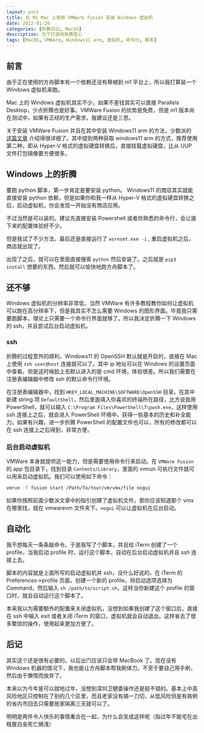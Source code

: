 ```yaml
---
layout: post
title: 在 M1 Mac 上使用 VMWare fusion 安装 Windows 虚拟机
date: 2022-01-20
categories: [折腾日记, MacOS]
description: 为了打游戏煞费苦心
tags: [MacOS, VMWare, Windows11 arm, 虚拟机, 命令行, 脚本]
---
```


## 前言

由于正在使用的方舟脚本有一个依赖还没有移植到 m1 平台上，所以我打算装一个 Windows 虚拟机来跑。

Mac 上的 Windows 虚拟机其实不少，如果不差钱其实可以直接 Parallels Desktop，少点折腾也是好事。VMWare Fusion 的优势是免费，但是 m1 版本尚在测试中，如果有正经的生产需求，我建议还是三思。

关于安装 VMWare Fusion 并且在其中安装 Windows11 arm 的方法，少数派的 [这篇文章](https://sspai.com/post/69659) 介绍得很详细了。其中提到两种获取 windows11 arm 的方式，推荐使用第二种，即从 Hyper-V 格式的虚拟硬盘转换后，直接挂载虚拟硬盘，比从 UUP 文件打包镜像要方便很多。

## Windows 上的折腾

要跑 python 脚本，第一步肯定是要安装 python。 Windows11 的商店其实就能直接安装 python 依赖，但是如果你和我一样从 Hyper-V 格式的虚拟硬盘转换之后，启动虚拟机，你会发现一开始没有商店应用。

不过当然是可以装的。建议先直接安装 Powershell 或者你熟悉的命令行，会让接下来的配置体验好不少。

但是我试了不少方法，最后还是直接运行了 `wsreset.exe -i` , 重启虚拟机之后，商店就出现了。

出现了之后，就可以在里面直接搜索 `python` 然后安装了。之后就是 `pip3 install` 想要的东西，然后就可以愉快地跑方舟脚本了。

## 还不够

Windows 虚拟机的分辨率非常低，当然 VMWare 有许多教程教你如何让虚拟机可以跑在高分辨率下，但是我其实不怎么需要 Windows 的图形界面。毕竟我只需要跑脚本，理论上只需要一个命令行界面就够了。所以我决定折腾一下 Windows 的 ssh，并且尝试后台启动虚拟机。

### ssh

折腾的过程意外的顺利，Windows11 的 OpenSSH 默认就是开启的，直接在 Mac 上使用 `ssh user@host` 连接就可以了。其中 ip 地址可以在 Windows 的设置页面中查看。但是这时候脸上去默认进入的是 cmd 环境，体验很差。所以我们需要在注册表编辑器中修改 ssh 的默认命令行环境。

在注册表编辑器中，找到 `HKEY_LOCAL_MACHINE\SOFTWARE\OpenSSH` 目录，在其中新建 string 项 `DefaultShell`，然后里面填入你喜欢的终端所在路径，比方说我用 PowerShell，就可以输入 `C:\Program Files\PowerShell\7\pwsh.exe`，这样使用 ssh 连接上之后，就会进入 PowerShell 环境中，获得一些基本的历史和补全能力。如果有兴趣，进一步折腾 PowerShell 的配置文件也可以，所有的修改都可以在 ssh 连接上之后得到，非常方便。

### 后台启动虚拟机

VMWare 本身就提供这一能力，但是需要使用命令行来启动。在 `VMWare Fusion` 的 app 包目录下，找到目录 `Contents/Library`，里面的 vmrun 可执行文件就可以用来启动虚拟机。我们可以使用如下命令：

```bash
vmrun -T fusion start /Path/To/Your/vm/vmx/file nogui
```

如果你按照前面少数派文章中的指引创建了虚拟机文件，那你应该知道那个 vmx 在哪里找，就在 vmwarevm 文件夹下。`nogui` 可以让虚拟机在后台启动。

## 自动化

我不想每天一条条敲命令。于是我写了个脚本，并且给 iTerm 创建了一个 profile，当我启动 profile 时，运行这个脚本，自动在后台启动虚拟机并且 ssh 连接上去。

脚本的内容就是上面所写的启动虚拟机并 ssh，没什么好说的。在 iTerm 的 Preferences->profile 页面，创建一个新的 profile，将启动选项选择为 Command，然后输入 `sh /path/to/script.sh`，这样当你新建这个 profile 的窗口时，就会自动运行这个脚本了。

本来我以为需要额外的配置来关闭虚拟机，没想到如果我创建了这个窗口后，直接在 ssh 中输入 exit 或者关闭 iTerm 的窗口，虚拟机就会自动退出。这样省去了很多繁琐的操作，使用起来更加方便了。

## 后记

其实这个还是很有必要的。以后出门应该只会带 MacBook 了。现在没有 Windows 机器的情况下，我也能让方舟脚本帮我刷体力，不至于要自己用手刷，然后由于懒惰而放弃了。

本来以为今年是可以就地过年，没想到深圳卫健委操作还是挺不错的。基本上中高风险地区只控制在了别的几个区里，而且老家没有搞一刀切，从低风险但是有病例的省内市回去只需要居家隔离三天就可以了。

明明是两件令人快乐的事情重合在一起，为什么会变成这样呢（指过年不能宅在出租屋白金死亡搁浅）
